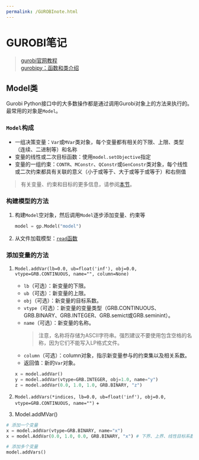 ```yaml
---
permalink: /GUROBInote.html
---
```


# GUROBI笔记

> [gurobi官网教程](https://www.gurobi.com/documentation/9.5/quickstart_windows/cs_simple_python_example.html)  
> [gurobipy：函数和类介绍](https://www.gurobi.com/documentation/9.5/refman/py_python_api_overview.html#sec:Python)

## Model类

Gurobi Python接口中的大多数操作都是通过调用Gurobi对象上的方法来执行的。最常用的对象是```Model```。  

### ```Model```构成  

+ 一组决策变量：```Var```或```MVar```类对象，每个变量都有相关的下限、上限、类型（连续、二进制等）和名称  
+ 变量的线性或二次目标函数：使用```model.setObjective```指定  
+ 变量的一组约束：```CONTR```、```MConstr```、```QConstr```或```GenConstr```类对象，每个线性或二次约束都具有关联的意义（小于或等于、大于或等于或等于）和右侧值  

> 有关变量、约束和目标的更多信息，请参阅[本节](https://www.gurobi.com/documentation/9.5/refman/variables_and_constraints_.html#sec:VarsConstraintsObjectives)。

### 构建模型的方法  

1. 构建```Model```空对象，然后调用```Model```逐步添加变量、约束等  

    ``` python {.line-numbers}
    model = gp.Model("model")
    ```

2. 从文件加载模型：[```read```函数](https://www.gurobi.com/documentation/9.5/refman/py_read.html#pythonmethod:read)

### 添加变量的方法  

1. ```Model.addVar(lb=0.0, ub=float('inf'), obj=0.0, vtype=GRB.CONTINUOUS, name="", column=None)```

   + ```lb```（可选）：新变量的下限。
   + ```ub```（可选）：新变量的上限。
   + ```obj```（可选）：新变量的目标系数。
   + ```vtype```（可选）：新变量的变量类型（GRB.CONTINUOUS、GRB.BINARY、GRB.INTEGER、GRB.semict或GRB.seminint）。
   + ```name```（可选）：新变量的名称。
        > 注意，名称将存储为ASCII字符串。强烈建议不要使用包含空格的名称，因为它们不能写入LP格式文件。
   + ```column```（可选）：column对象，指示新变量参与的约束集以及相关系数。
   + 返回值：新的```Var```对象。  
  
    ``` python {.line-numbers}
    x = model.addVar()
    y = model.addVar(vtype=GRB.INTEGER, obj=1.0, name="y")
    z = model.addVar(0.0, 1.0, 1.0, GRB.BINARY, "z")
    ```
  
2. ```Model.addVars(*indices, lb=0.0, ub=float('inf'), obj=0.0, vtype=GRB.CONTINUOUS, name="")```
   + 
3. Model.addMVar()  

``` python {.line-numbers}
# 添加一个变量
x = model.addVar(vtype=GRB.BINARY, name="x")
x = model.AddVar(0.0, 1.0, 0.0, GRB.BINARY, "x") # 下界、上界、线性目标系数

# 添加多个变量
model.addVars()
```
